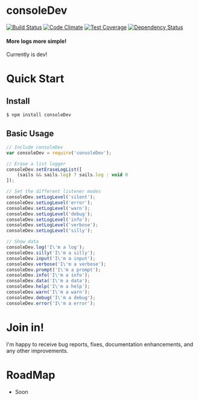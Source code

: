 # consoleDev

[![Build Status](https://travis-ci.org/Dhumez-Sebastien/consoleDev.svg?branch=master)](https://travis-ci.org/Dhumez-Sebastien/consoleDev)
[![Code Climate](https://codeclimate.com/github/Dhumez-Sebastien/consoleDev/badges/gpa.svg)](https://codeclimate.com/github/Dhumez-Sebastien/consoleDev)
[![Test Coverage](https://codeclimate.com/github/Dhumez-Sebastien/consoleDev/badges/coverage.svg)](https://codeclimate.com/github/Dhumez-Sebastien/consoleDev/coverage)
[![Dependency Status](https://david-dm.org/Dhumez-Sebastien/consoleDev.svg)](https://david-dm.org/Dhumez-Sebastien/consoleDev)

#### More logs more simple!

Currently is dev!



# Quick Start

## Install
```shell
$ npm install consoleDev
```

## Basic Usage

```javascript
// Include consoleDev
var consoleDev = require('consoleDev');

// Erase a list logger
consoleDev.setEraseLogList([
    (sails && sails.log) ? sails.log : void 0
]);

// Set the different listener modes
consoleDev.setLogLevel('silent');
consoleDev.setLogLevel('error');
consoleDev.setLogLevel('warn');
consoleDev.setLogLevel('debug');
consoleDev.setLogLevel('info');
consoleDev.setLogLevel('verbose');
consoleDev.setLogLevel('silly');

// Show data
consoleDev.log('I\'m a log');
consoleDev.silly('I\'m a silly');
consoleDev.input('I\'m a input');
consoleDev.verbose('I\'m a verbose');
consoleDev.prompt('I\'m a prompt');
consoleDev.info('I\'m a info');
consoleDev.data('I\'m a data');
consoleDev.help('I\'m a help');
consoleDev.warn('I\'m a warn');
consoleDev.debug('I\'m a debug');
consoleDev.error('I\'m a error');

```

# Join in!

I'm happy to receive bug reports, fixes, documentation enhancements, and any other improvements.

# RoadMap

* Soon